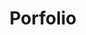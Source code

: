 ---
layout: tools
title: "Porfolio"
description : "Works by Vaishakh"
#### tools ####
tools:
# tool category
- title: Projects
  tool:
  # tool loop in tool category
  - name: SOC-Home Lab
    image: "/assets/images/tools/analyst-3.png"
    link: "/404.html"



# tool category
- title: Blogs
  tool:
  # tool loop in tool category
  - name: Suricata
    image: "/assets/images/tools/suricata.jpg"
    link: "/post/suricata.html"
  # tool loop in tool category
  - name: Snort
    image: "/assets/images/tools/snort.jpg"
    link: "/post/snort.html"

# tool category
- title: Writeups
  tool:
  # tool loop in tool category
  - name: Google Chronicle
    image: "/assets/images/tools/Google-Chronicle-logo.png"
    link: "/404.html"

  - name: TryHackMe - Crack the Hash
    image: "/assets/images/tools/crack-the-hash.png"
    link: "/post/tryhackme-crack-the-hash.html"

  - name: TryHackMe - Investigating Windows
    image: "/assets/images/tools/Investigating-Windows.png"
    link: "/post/tryhackme-investigating-windows.html"

---